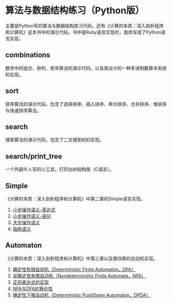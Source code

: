 算法与数据结构练习（Python版）
=====

主要是Python写的算法与数据结构练习代码，还有《计算的本质：深入剖析程序和计算机》这本书中的演示代码。书中是Ruby语言实现的，我改写成了Python语言实现。


combinations
------------
数学中的组合、排列、枚举算法的演示代码。以及我设计的一种多进制数算术系统的实现。


sort
------------
排序算法的演示代码，包含了选择排序、插入排序、希尔排序、合并排序、堆排序与快速排序算法。


search
-------------
搜索算法的演示代码，包含了二叉搜索树的实现。


search/print_tree
-------------
一个外国牛人写的小工具，打印出树结构图（C语言）。


Simple
-------------
《计算的本质：深入剖析程序和计算机》中第二章的Simple语言实现。  
1. [小步操作语义-表达式](https://github.com/cforth/toys/blob/master/Simple/Machine2.3.1-1.py)    
2. [小步操作语义-语句](https://github.com/cforth/toys/blob/master/Simple/Machine2.3.1-2.py)   
3. [大步操作语义](https://github.com/cforth/toys/blob/master/Simple/Evaluate2.3.2.py)  
4. [指称语义](https://github.com/cforth/toys/blob/master/Simple/Denotation2.4.py)


Automaton
-------------
《计算的本质：深入剖析程序和计算机》中第三章以及第四章的自动机实现。  
1. [确定性有限自动机（Deterministic Finite Automaton，DFA）](https://github.com/cforth/toys/blob/master/Automaton/DFA3.1.py)  
2. [非确定性有限自动机（Nondeterministic Finite Automata，NFA）](https://github.com/cforth/toys/blob/master/Automaton/NFA3.2.py)  
3. [正则表达式的实现](https://github.com/cforth/toys/blob/master/Automaton/Pattern3.3.py)  
4. [NFA与DFA的等价性](https://github.com/cforth/toys/blob/master/Automaton/NFASimulation3.4.py)  
5. [确定性下推自动机（Deterministic PushDown Automaton，DPDA）](https://github.com/cforth/toys/blob/master/Automaton/DPDA4.1.py)  
